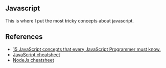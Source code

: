 ## Javascript

This is where I put the most tricky concepts about javascript.

## References

- [15 JavaScript concepts that every JavaScript Programmer must know.](https://madasamy.medium.com/15-javascript-concepts-that-every-nodejs-programmer-must-to-know-6894f5157cb7)
- [JavaScript cheatsheet](http://overapi.com/javascript)
- [NodeJs cheatsheet](https://overapi.com/nodejs)
